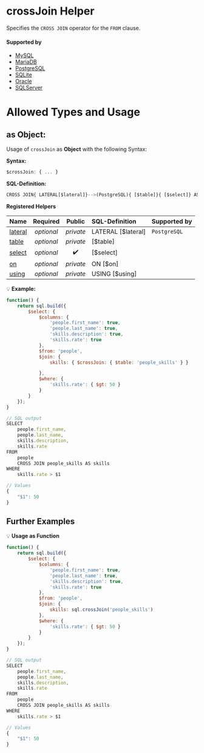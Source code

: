 # crossJoin Helper
Specifies the `CROSS JOIN` operator for the `FROM` clause.

#### Supported by
- [MySQL](https://dev.mysql.com/doc/refman/5.7/en/select.html)
- [MariaDB](https://mariadb.com/kb/en/library/select/)
- [PostgreSQL](https://www.postgresql.org/docs/9.5/static/sql-select.html)
- [SQLite](https://sqlite.org/lang_select.html)
- [Oracle](https://docs.oracle.com/cd/B19306_01/server.102/b14200/statements_10002.htm)
- [SQLServer](https://docs.microsoft.com/en-us/sql/t-sql/queries/select-having-transact-sql)

# Allowed Types and Usage

## as Object:

Usage of `crossJoin` as **Object** with the following Syntax:

**Syntax:**

```javascript
$crossJoin: { ... }
```

**SQL-Definition:**
```javascript
CROSS JOIN{ LATERAL[$lateral]}-->(PostgreSQL){ [$table]}{ [$select]} AS <key-ident>{ ON [$on]}{ USING [$using]}
```

**Registered Helpers**

Name|Required|Public|SQL-Definition|Supported by
:---|:------:|:----:|:-------------|:-----------
[lateral](./private/lateral/)|*optional*|*private*| LATERAL [$lateral]|`PostgreSQL` 
[table](./private/table/)|*optional*|*private*|  [$table]|
[select](../../../operators/select/)|*optional*|:heavy_check_mark:|  [$select]|
[on](./private/on/)|*optional*|*private*| ON  [$on]|
[using](./private/using/)|*optional*|*private*| USING  [$using]|

:bulb: **Example:**
```javascript
function() {
    return sql.build({
        $select: {
            $columns: {
                'people.first_name': true,
                'people.last_name': true,
                'skills.description': true,
                'skills.rate': true
            },
            $from: 'people',
            $join: {
                skills: { $crossJoin: { $table: 'people_skills' } }

            },
            $where: {
                'skills.rate': { $gt: 50 }
            }
        }
    });
}

// SQL output
SELECT
    people.first_name,
    people.last_name,
    skills.description,
    skills.rate
FROM
    people
    CROSS JOIN people_skills AS skills
WHERE
    skills.rate > $1

// Values
{
    "$1": 50
}
```

## Further Examples

:bulb: **Usage as Function**
```javascript
function() {
    return sql.build({
        $select: {
            $columns: {
                'people.first_name': true,
                'people.last_name': true,
                'skills.description': true,
                'skills.rate': true
            },
            $from: 'people',
            $join: {
                skills: sql.crossJoin('people_skills')
            },
            $where: {
                'skills.rate': { $gt: 50 }
            }
        }
    });
}

// SQL output
SELECT
    people.first_name,
    people.last_name,
    skills.description,
    skills.rate
FROM
    people
    CROSS JOIN people_skills AS skills
WHERE
    skills.rate > $1

// Values
{
    "$1": 50
}
```

